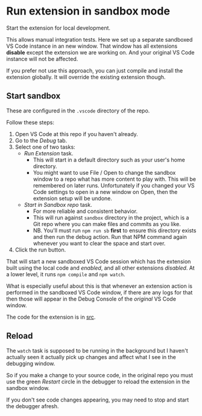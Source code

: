 # Run extension in sandbox mode

Start the extension for local development.

This allows manual integration tests. Here we set up a separate sandboxed VS Code instance in an new window. That window has all extensions **disable** except the extension we are working on. And your original VS Code instance will not be affected.

If you prefer not use this approach, you can just compile and install the extension globally. It will override the existing extension though.


## Start sandbox

These are configured in the `.vscode` directory of the repo.

Follow these steps:

1. Open VS Code at this repo if you haven't already.
1. Go to the _Debug_ tab.
1. Select one of two tasks:
    - _Run Extension_ task.
        - This will start in a default directory such as your user's home directory.
        - You might want to use File / Open to change the sandbox window to a repo what has more content to play with. This will be remembered on later runs. Unfortunately if you changed your VS Code settings to open in a new window on Open, then the extension setup will be undone.
    - _Start in Sandbox repo_ task.
        - For more reliable and consistent behavior.
        - This will run against `sandbox` directory in the project, which is a Git repo where you can make files and commits as you like. 
        - NB. You'll must run `npm run sb` **first** to ensure this directory exists and then run the debug action. Run that NPM command again whenever you want to clear the space and start over.
1. Click the run button.

That will start a new sandboxed VS Code session which has the extension built using the local code and _enabled_, and all other extensions _disabled_. At a lower level, it runs `npm compile` and `npm watch`.

What is especially useful about this is that whenever an extension action is performed in the sandboxed VS Code window, if there are any logs for that then those will appear in the Debug Console of the _original_ VS Code window.

The code for the extension is in [src](/src/).


## Reload

The `watch` task is supposed to be running in the background but I haven't actually seen it actually pick up changes and affect what I see in the debugging window.

So if you make a change to your source code, in the original repo you must use the green _Restart_ circle in the debugger to reload the extension in the sandbox window.

If you don't see code changes appearing, you may need to stop and start the debugger afresh.

